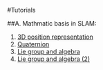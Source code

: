 #Tutorials

##A. Mathmatic basis in SLAM:
1. [3D position representation](http://www.cnblogs.com/gaoxiang12/p/5113334.html)
2. [Quaternion](http://www.cnblogs.com/gaoxiang12/p/5120175.html)
3. [Lie group and algebra](http://www.cnblogs.com/gaoxiang12/p/5137454.html)
4. [Lie group and algebra (2)](http://www.cnblogs.com/gaoxiang12/p/5577912.html)
